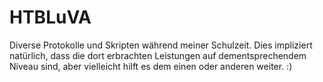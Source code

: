 # HTBLuVA
Diverse Protokolle und Skripten während meiner Schulzeit. Dies impliziert natürlich, dass die dort erbrachten Leistungen auf dementsprechendem Niveau sind, aber vielleicht hilft es dem einen oder anderen weiter. :)
